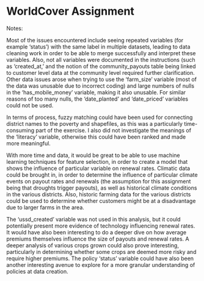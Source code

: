 # WorldCover Assignment

Notes:

Most of the issues encountered include seeing repeated variables (for example ‘status’) with the same label in multiple datasets, leading to data cleaning work in order to be able to merge successfully and interpret these variables.  Also, not all variables were documented in the instructions (such as ‘created_at,’ and the notion of the community_payouts table being linked to customer level data at the community level required further clarification.  Other data issues arose when trying to use the ‘farm_size’ variable (most of the data was unusable due to incorrect coding) and large numbers of nulls in the ‘has_mobile_money’ variable, making it also unusable.  For similar reasons of too many nulls, the ‘date_planted’ and ‘date_priced’ variables could not be used.  

In terms of process, fuzzy matching could have been used for connecting district names to the poverty and shapefiles, as this was a particularly time-consuming part of the exercise.  I also did not investigate the meanings of the ‘literacy’ variable, otherwise this could have been ranked and made more meaningful.

With more time and data, it would be great to be able to use machine learning techniques for feature selection, in order to create a model that shows the influence of particular variable on renewal rates.  Climatic data could be brought in, in order to determine the influence of particular climate events on payout rates and renewals (the assumption for this assignment being that droughts trigger payouts), as well as historical climate conditions in the various districts.  Also, historic farming data for the various districts could be used to determine whether customers might be at a disadvantage due to larger farms in the area.

The ‘ussd_created’ variable was not used in this analysis, but it could potentially present more evidence of technology influencing renewal rates.  It would have also been interesting to do a deeper dive on how average premiums themselves influence the size of payouts and renewal rates.  A deeper analysis of various crops grown could also prove interesting, particularly in determining whether some crops are deemed more risky and require higher premiums.  The policy ‘status’ variable could have also been another interesting avenue to explore for a more granular understanding of policies at data creation.


